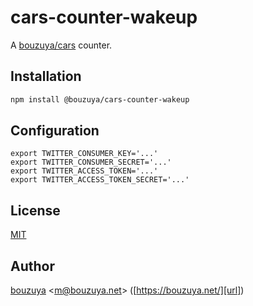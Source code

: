 # cars-counter-wakeup

A [bouzuya/cars][] counter.

## Installation

```bash
npm install @bouzuya/cars-counter-wakeup
```

## Configuration

```
export TWITTER_CONSUMER_KEY='...'
export TWITTER_CONSUMER_SECRET='...'
export TWITTER_ACCESS_TOKEN='...'
export TWITTER_ACCESS_TOKEN_SECRET='...'
```

## License

[MIT](LICENSE)

## Author

[bouzuya][user] &lt;[m@bouzuya.net][email]&gt; ([https://bouzuya.net/][url])

[user]: https://github.com/bouzuya
[email]: mailto:m@bouzuya.net
[url]: https://bouzuya.net/
[bouzuya/cars]: https://github.com/bouzuya/cars
